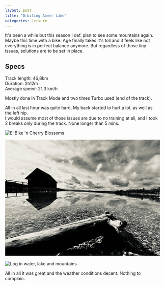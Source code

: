 ```yaml
---
layout: post
title: "Orbiting Ammer Lake"
categories: Leisure
---
```


It's been a while but this season I def. plan to see some mountains again.  
Maybe this time with a bike. Age finally takes it's toll and it feels like not everything is in perfect balance anymore. But regardless of those tiny issues, solutions are to be set in place.

## Specs

Track length: 46,8km  
Duration: 2h12m  
Average speed: 21,3 km/h

Mostly done in Track Mode and two times Turbo used (end of the track).

All in all last hour was quite hard, My back started to hurt a lot, as well as the left hip.  
I would assume most of those issues are due to no training at all, and I took 2 breaks only during the track. None longer than 5 mins.

![E-Bike 'n Cherry Blossoms](/assets/pix/Ammersee_CherrryBlossom.JPEG)

![Boat House on the lake in silver](/assets/pix/Ammersee_SilverHarbor.JPEG)

![Log in water, lake and mountains](/assets/pix/Ammersee_Waterlog.JPEG)

All in all it was great and the weather conditions decent. Nothing to complain.